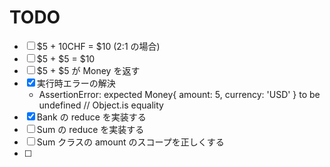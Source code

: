 # TODO

- [ ] $5 + 10CHF = $10 (2:1 の場合)
- [ ] $5 + $5 = $10
- [ ] $5 + $5 が Money を返す
- [x] 実行時エラーの解決
  - AssertionError: expected Money{ amount: 5, currency: 'USD' } to be undefined // Object.is equality
- [x] Bank の reduce を実装する
- [ ] Sum の reduce を実装する
- [ ] Sum クラスの amount のスコープを正しくする
- [ ]
